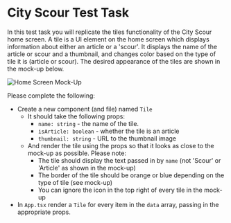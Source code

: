 # City Scour Test Task

In this test task you will replicate the tiles functionality of the City Scour home screen. A tile is a UI element on the home screen which displays information about either an article or a 'scour'. It displays the name of the article or scour and a thumbnail, and changes color based on the type of tile it is (article or scour). The desired appearance of the tiles are shown in the mock-up below.

![Home Screen Mock-Up](https://raw.githubusercontent.com/cityscour/test-task/master/home-screen.jpg)

Please complete the following:

- Create a new component (and file) named `Tile`
  - It should take the following props:
    - `name: string` - the name of the tile.
    - `isArticle: boolean` - whether the tile is an article
    - `thumbnail: string` - URL to the thumbnail image
  - And render the tile using the props so that it looks as close to the mock-up as possible. Please note:
    - The tile should display the text passed in by `name` (not 'Scour' or 'Article' as shown in the mock-up)
    - The border of the tile should be orange or blue depending on the type of tile (see mock-up)
    - You can ignore the icon in the top right of every tile in the mock-up
- In `App.tsx` render a `Tile` for every item in the `data` array, passing in the appropriate props.
